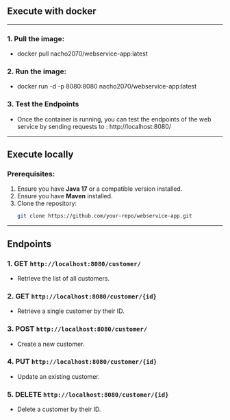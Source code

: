 ## Execute with docker

---
### 1. Pull the image:
- docker pull nacho2070/webservice-app:latest
### 2. Run the image:
- docker run -d -p 8080:8080 nacho2070/webservice-app:latest
### 3. Test the Endpoints
- Once the container is running, you can test the endpoints of the web service by sending requests to :
  http://localhost:8080/
---
## Execute locally
### Prerequisites:
1. Ensure you have **Java 17** or a compatible version installed.
2. Ensure you have **Maven** installed.
3. Clone the repository:
   ```bash
   git clone https://github.com/your-repo/webservice-app.git
---

## Endpoints

### 1. GET `http://localhost:8080/customer/`
- Retrieve the list of all customers.
### 2. GET `http://localhost:8080/customer/{id}`
- Retrieve a single customer by their ID.
### 3. POST `http://localhost:8080/customer/`
- Create a new customer.
### 4. PUT `http://localhost:8080/customer/{id}`
- Update an existing customer.
### 5. DELETE `http://localhost:8080/customer/{id}`
- Delete a customer by their ID.
